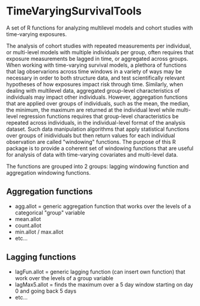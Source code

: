 TimeVaryingSurvivalTools
========================

A set of R functions for analyzing multilevel models and cohort studies with time-varying exposures.

The analysis of cohort studies with repeated measurements per individual, or multi-level models with multiple individuals per group, often requires that exposure measurements be lagged in time, or aggregated across groups. When working with time-varying survival models, a plethora of functions that lag observarions across time windows in a variety of ways may be necessary in order to both structure data, and test scientifically relevant hypotheses of how exposures impact risk through time. Similarly, when dealing with multilevel data, aggregated group-level characteristics of individuals may impact other individuals. However, aggregation functions that are applied over groups of individuals, such as the mean, the median, the minimum, the maximum are returned at the individual level while multi-level regression functions requires that group-level characteristics be repeated across individuals, in the individual-level format of the analysis dataset. Such data manipulation algorithms that apply statistical functions over groups of inidividuals but then return values for each individual observation are called "windowing" functions. The purpose of this R package is to provide a coherent set of windowing functions that are useful for analysis of data with time-varying covariates and multi-level data.

The functions are grouped into 2 groups: lagging windowing function and aggregation windowing functions.

Aggregation functions
---------------------
* agg.allot = generic aggregation function that works over the levels of a categorical "group" variable
* mean.allot
* count.allot 
* min.allot / max.allot
* etc...

Lagging functions
-----------------
* lagFun.allot = generic lagging function (can insert own function) that work over the levels of a group variable
* lagMax5.allot = finds the maximum over a 5 day window starting on day 0 and going back 5 days
* etc...

